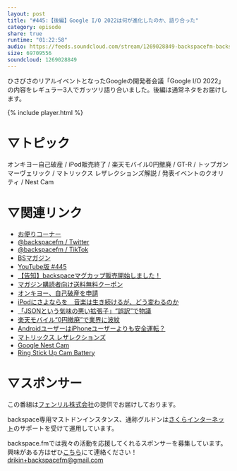 ```yaml
---
layout: post
title: "#445:【後編】Google I/O 2022は何が進化したのか、語り合った"
category: episode
share: true
runtime: "01:22:58"
audio: https://feeds.soundcloud.com/stream/1269028849-backspacefm-backspacefm-445-2.mp3
size: 69709556
soundcloud: 1269028849
---
```


ひさびさのリアルイベントとなったGoogleの開発者会議「Google I/O 2022」の内容をレギュラー3人でガッツリ語り合いました。後編は通常ネタをお届けします。

{% include player.html %}

# ▽トピック
オンキヨー自己破産 / iPod販売終了 / 楽天モバイル0円撤廃 / GT-R / トップガン マーヴェリック / マトリックス レザレクションズ解説 / 発表イベントのクオリティ / Nest Cam

# ▽関連リンク
* [お便りコーナー](https://forms.gle/qmLFRXFMjn7cZPpJ8)
* [@backspacefm / Twitter](https://twitter.com/backspacefm)
* [@backspacefm / TikTok](https://www.tiktok.com/@backspacefm)
* [BSマガジン](https://note.com/drikin/m/m55ec296b7655)
* [YouTube版 #445](https://note.com/backspacefm/n/nf8f2cff1e276)
* [【告知】backspaceマグカップ販売開始しました！](https://store.backspace.fm/goods/)
* [マガジン購読者向け送料無料クーポン](https://note.com/drikin/n/n1d02be42b5c7)
* [オンキヨー、自己破産を申請](https://www.itmedia.co.jp/news/articles/2205/13/news178.html)
* [iPodにさよならを　音楽は生き続けるが、どう変わるのか](https://www.itmedia.co.jp/news/articles/2205/11/news130.html)
* [「JSONという気味の悪い拡張子」“誤訳”で物議](https://www.itmedia.co.jp/news/articles/1806/08/news065.html)
* [楽天モバイル“0円撤廃”で業界に波紋](https://www.itmedia.co.jp/mobile/articles/2205/14/news046.html)
* [AndroidユーザーはiPhoneユーザーよりも安全運転？](https://www.itmedia.co.jp/news/articles/2205/09/news153.html)
* [マトリックス レザレクションズ](https://amzn.to/3PwYofh)
* [Google Nest Cam](https://store.google.com/jp/product/nest_cam_indoor?hl=ja)
* [Ring Stick Up Cam Battery](https://amzn.to/3NpyCYw)

# ▽スポンサー
この番組は[フェンリル株式会社](https://www.fenrir-inc.com/jp/)の提供でお届けしております。

backspace専用マストドンインスタンス、通称グルドンは[さくらインターネット](https://www.sakura.ad.jp/)のサポートを受けて運用しています。

backspace.fmでは我々の活動を応援してくれるスポンサーを募集しています。興味がある方はぜひ[こちら](mailto:drikin+backspacefm@gmail.com)にて連絡ください！
drikin+backspacefm@gmail.com
